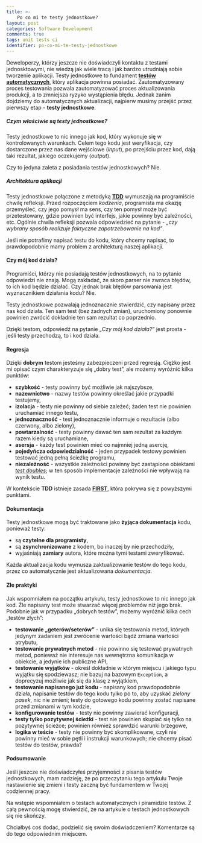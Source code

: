 ```yaml
---
title: >-
    Po co mi te testy jednostkowe?
layout: post
categories: Software Development
comments: true
tags: unit tests ci
identifier: po-co-mi-te-testy-jednostkowe
---
```


Deweloperzy, którzy jeszcze nie doświadczyli kontaktu z testami jednosktowymi, nie wiedzą jak wiele tracą i jak bardzo
utrudniają sobie tworzenie aplikacji. 
Testy jednostkowe to fundament [**testów automatycznych**](https://watirmelon.files.wordpress.com/2012/01/idealautomatedtestingpyramid.png),
który aplikacja powinna posiadać. Zautomatyzowany proces testowania pozwala zautomatyzować proces 
aktualizowania produkcji, a to zmniejsza ryzyko wystąpienia błędu. Jednak zanim dojdziemy do automatycznych
aktualizacji, najpierw musimy przejść przez pierwszy etap - **testy jednostkowe**.

##### Czym właściwie są testy jednostkowe?

Testy jednostkowe to nic innego jak kod, który wykonuje się w kontrolowanych warunkach. Celem tego kodu jest weryfikacja,
czy dostarczone przez nas dane wejściowe (*input*), po przejściu przez kod, dają taki rezultat, jakiego oczekujemy (*output*).

Czy to jedyna zaleta z posiadania testów jednostkowych? Nie.

##### Architektura aplikacji

Testy jednostkowe połączone z metodyką [**TDD**](https://en.wikipedia.org/wiki/Test-driven_development) 
wymuszają na programiście chwilę refleksji. Przed rozpoczęciem *kodzenia*, programista ma okazję przemyśleć,
czy jego pomysł ma sens, czy ten pomysł może być przetestowany, gdzie powinien być interfejs, jakie powinny być zależności, etc.
Ogólnie chwila refleksji pozwala odpowiedzieć na pytanie - *„czy wybrany sposób realizuje faktyczne zapotrzebowanie na kod”*.

Jeśli nie potrafimy napisać testu do kodu, który chcemy napisać, to prawdopodobnie mamy problem z architekturą naszej aplikacji.

#### Czy mój kod działa?

Programiści, którzy nie posiadają testów jednostkowych, na to pytanie odpowiedzi nie znają. Mogą zakładać, że skoro 
parser nie zwraca błędów, to ich kod będzie działać. Czy jednak brak błędów parsowania jest wyznacznikiem działania kodu? Nie.

Testy jednostkowe pozwalają jednoznacznie stwierdzić, czy napisany przez nas kod działa. Ten sam test (bez żadnych zmian), uruchomiony ponownie
powinien zwrócić dokładnie ten sam rezultat co poprzednio.

Dzięki testom, odpowiedź na pytanie *„Czy mój kod działa?”* jest prosta - jeśli testy przechodzą, to i kod działa.

#### Regresja

Dzięki **dobrym** testom jesteśmy zabezpieczeni przed regresją. Ciężko jest mi opisać czym charakteryzuje się „dobry test”, ale możemy wyróżnić kilka punktów:

- **szybkość** - testy powinny być możliwie jak najszybsze,
- **nazewnictwo** - nazwy testów powinny określać jakie przypadki testujemy,
- **izolacja** - testy nie powinny od siebie zależeć; żaden test nie powinien uruchamiać innego testu,
- **jednoznaczność** - test jednoznacznie informuje o rezultacie (albo czerwony, albo zielony),
- **powtarzalność** - testy powinny dawać ten sam rezultat za każdym razem kiedy są uruchamiane,
- **asersja** - każdy test powinien mieć co najmniej jedną asercję,
- **pojedyńcza odpowiedzialność** - jeden przypadek testowy powinien testować jedną pełną ścieżkę programu,
- **niezależność** - wszystkie zależności powinny być zastąpione obiektami [*test doubles*](https://en.wikipedia.org/wiki/Test_double); w ten sposób implementacje zależności nie wpływają na wynik testu.

W kontekście **TDD** istnieje zasada [**FIRST**](https://github.com/ghsukumar/SFDC_Best_Practices/wiki/F.I.R.S.T-Principles-of-Unit-Testing),
która pokrywa się z powyższymi punktami.

#### Dokumentacja

Testy jednostkowe mogą być traktowane jako **żyjąca dokumentacja** kodu, ponieważ testy:
 
- są **czytelne dla programisty**,
- są **zsynchronizowane** z kodem, bo inaczej by nie przechodziły,
- wyjaśniają **zamiary** autora, które można tymi testami zweryfikować.

Każda aktualizacja kodu wymusza zaktualizowanie testów do tego kodu, przez co automatycznie jest aktualizowana *dokumentacja*.
 
#### Złe praktyki  

Jak wspomniałem na początku artykułu, testy jednostkowe to nic innego jak kod. Źle napisany test może stwarzać więcej problemów
niż jego brak. Podobnie jak w przypadku „dobrych testów”, możemy wyróżnić kilka cech „testów złych”:

- **testowanie „geterów/seterów”** - unika się testowania metod, których jedynym zadaniem jest zwrócenie wartości bądź zmiana wartości atrybutu,
- **testowanie prywatnych metod** - nie powinno się testować prywatnych metod, ponieważ nie interesuje nas wewnętrzna komunikacja w obiekcie, a jedynie ich publiczne API,
- **testowanie wyjątków** - określ dokładnie w którym miejscu i jakiego typu wyjątku się spodziewasz; nie bazuj na bazowym `Exception`, a doprecyzuj możliwie jak się da klasę z wyjątkiem,
- **testowanie napisanego już kodu** - napisany kod prawdopodobnie działa, napisanie testów do tego kodu tylko po to, aby uzyskać *zielony pasek*, nic nie zmieni; testy do gotowego kodu powinny zostać napisane przed zmianami w tym kodzie,
- **konfigurowanie testów** - testy nie powinny zawierać konfiguracji,
- **testy tylko pozytywnej ścieżki** - test nie powinien skupiać się tylko na pozytywnej ścieżce; powinien również sprawdzić warunki brzegowe,
- **logika w teście** - testy nie powinny być skomplikowane, czyli nie powinny mieć w sobie pętli i instrukcji warunkowych; nie chcemy pisać testów do testów, prawda?

#### Podsumowanie

Jeśli jeszcze nie doświadczyłeś przyjemności z pisania testów jednostkowych, mam nadzieję, że po przeczytaniu tego artykułu Twoje nastawienie się zmieni i testy zaczną być fundamentem w Twojej codziennej pracy.
 
Na wstępie wspomniałem o testach automatycznych i piramidzie testów. Z całą pewnością mogę stwierdzić, że na artykule o testach jednostkowych się nie skończy.

Chciałbyś coś dodać, podzielić się swoim doświadczeniem? Komentarze są do tego odpowiednim miejscem.
